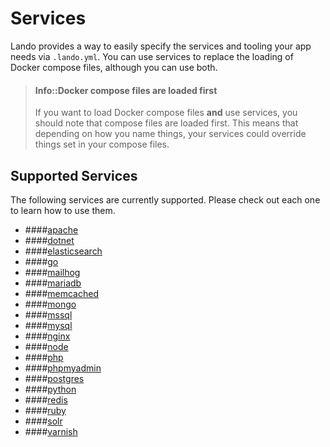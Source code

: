 Services
========

Lando provides a way to easily specify the services and tooling your app needs via `.lando.yml`. You can use services to replace the loading of Docker compose files, although you can use both.

> #### Info::Docker compose files are loaded first
>
> If you want to load Docker compose files **and** use services, you should note that compose files are loaded first. This means that depending on how you name things, your services could override things set in your compose files.

Supported Services
------------------

The following services are currently supported. Please check out each one to learn how to use them.

*   ####[apache](./../services/apache.md)
*   ####[dotnet](./../services/dotnet.md)
*   ####[elasticsearch](./../services/elasticsearch.md)
*   ####[go](./../services/go.md)
*   ####[mailhog](./../services/mailhog.md)
*   ####[mariadb](./../services/mariadb.md)
*   ####[memcached](./../services/memcached.md)
*   ####[mongo](./../services/mongo.md)
*   ####[mssql](./../services/mssql.md)
*   ####[mysql](./../services/mysql.md)
*   ####[nginx](./../services/nginx.md)
*   ####[node](./../services/node.md)
*   ####[php](./../services/php.md)
*   ####[phpmyadmin](./../services/phpmyadmin.md)
*   ####[postgres](./../services/postgres.md)
*   ####[python](./../services/python.md)
*   ####[redis](./../services/redis.md)
*   ####[ruby](./../services/ruby.md)
*   ####[solr](./../services/solr.md)
*   ####[varnish](./../services/varnish.md)
